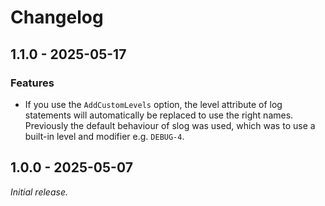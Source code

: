 # Changelog

## 1.1.0 - 2025-05-17

### Features

* If you use the `AddCustomLevels` option, the level attribute of log statements
  will automatically be replaced to use the right names. Previously the default
  behaviour of slog was used, which was to use a built-in level and modifier
  e.g. `DEBUG-4`.

## 1.0.0 - 2025-05-07

_Initial release._